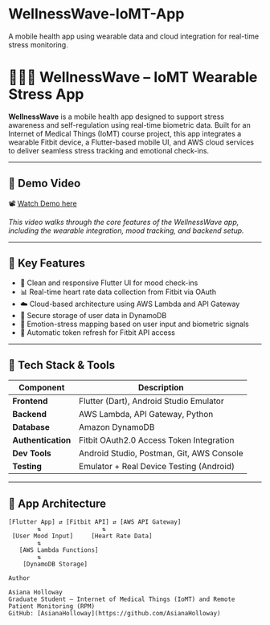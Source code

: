 # WellnessWave-IoMT-App
A mobile health app using wearable data and cloud integration for real-time stress monitoring.
# 🧘🏽‍♀️ WellnessWave – IoMT Wearable Stress App

**WellnessWave** is a mobile health app designed to support stress awareness and self-regulation using real-time biometric data. Built for an Internet of Medical Things (IoMT) course project, this app integrates a wearable Fitbit device, a Flutter-based mobile UI, and AWS cloud services to deliver seamless stress tracking and emotional check-ins.

---

## 🎥 Demo Video

📽️ [Watch Demo here](https://drive.google.com/file/d/1zE1TYC3qM41gIN1S6O0PYKb-0nfNWc81/view?usp=drive_link)

_This video walks through the core features of the WellnessWave app, including the wearable integration, mood tracking, and backend setup._

---

## 🚀 Key Features

- 📱 Clean and responsive Flutter UI for mood check-ins  
- 📊 Real-time heart rate data collection from Fitbit via OAuth  
- ☁️ Cloud-based architecture using AWS Lambda and API Gateway  
- 🔐 Secure storage of user data in DynamoDB  
- 🧠 Emotion-stress mapping based on user input and biometric signals  
- 🔄 Automatic token refresh for Fitbit API access

---

## 🧰 Tech Stack & Tools

| Component            | Description                                       |
|---------------------|---------------------------------------------------|
| **Frontend**         | Flutter (Dart), Android Studio Emulator           |
| **Backend**          | AWS Lambda, API Gateway, Python                   |
| **Database**         | Amazon DynamoDB                                   |
| **Authentication**   | Fitbit OAuth2.0 Access Token Integration          |
| **Dev Tools**        | Android Studio, Postman, Git, AWS Console         |
| **Testing**          | Emulator + Real Device Testing (Android)          |

---

## 🧠 App Architecture

```plaintext
[Flutter App] ⇄ [Fitbit API] ⇄ [AWS API Gateway]
        ⇅                 ⇅
 [User Mood Input]     [Heart Rate Data]
        ⇅
   [AWS Lambda Functions]
        ⇅
    [DynamoDB Storage]

Author

Asiana Holloway 
Graduate Student – Internet of Medical Things (IoMT) and Remote Patient Monitoring (RPM) 
GitHub: [AsianaHolloway](https://github.com/AsianaHolloway)
